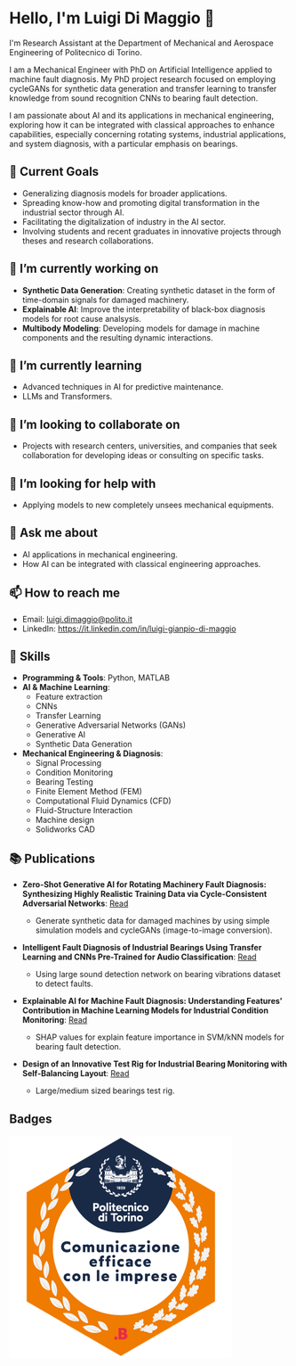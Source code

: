 # Hello, I'm Luigi Di Maggio 👋

I'm Research Assistant at the Department of Mechanical and Aerospace Engineering of Politecnico di Torino.

I am a Mechanical Engineer with PhD on Artificial Intelligence applied to machine fault diagnosis. My PhD project research focused on employing cycleGANs for synthetic data generation and transfer learning to transfer knowledge from sound recognition CNNs to bearing fault detection. 

I am passionate about AI and its applications in mechanical engineering, exploring how it can be integrated with classical approaches to enhance capabilities, especially concerning rotating systems, industrial applications, and system diagnosis, with a particular emphasis on bearings.

## 🚀 Current Goals

- Generalizing diagnosis models for broader applications.
- Spreading know-how and promoting digital transformation in the industrial sector through AI.
- Facilitating the digitalization of industry in the AI sector.
- Involving students and recent graduates in innovative projects through theses and research collaborations.

## 🔭 I’m currently working on

- **Synthetic Data Generation**: Creating synthetic dataset in the form of time-domain signals for damaged machinery.
- **Explainable AI**: Improve the interpretability of black-box diagnosis models for root cause analsysis.
- **Multibody Modeling**: Developing models for damage in machine components and the resulting dynamic interactions.

## 🌱 I’m currently learning

- Advanced techniques in AI for predictive maintenance.
- LLMs and Transformers.

## 👯 I’m looking to collaborate on

- Projects with research centers, universities, and companies that seek collaboration for developing ideas or consulting on specific tasks.

## 🤔 I’m looking for help with

- Applying models to new completely unsees mechanical equipments.

## 💬 Ask me about

- AI applications in mechanical engineering.
- How AI can be integrated with classical engineering approaches.

## 📫 How to reach me

- Email: luigi.dimaggio@polito.it
- LinkedIn: https://it.linkedin.com/in/luigi-gianpio-di-maggio

## 💼 Skills

- **Programming & Tools**: Python, MATLAB
- **AI & Machine Learning**:
  - Feature extraction
  - CNNs
  - Transfer Learning
  - Generative Adversarial Networks (GANs)
  - Generative AI
  - Synthetic Data Generation
- **Mechanical Engineering & Diagnosis**:
  - Signal Processing
  - Condition Monitoring
  - Bearing Testing
  - Finite Element Method (FEM)
  - Computational Fluid Dynamics (CFD)
  - Fluid-Structure Interaction
  - Machine design
  - Solidworks CAD

## 📚 Publications

- **Zero-Shot Generative AI for Rotating Machinery Fault Diagnosis: Synthesizing Highly Realistic Training Data via Cycle-Consistent Adversarial Networks**: [Read](https://www.mdpi.com/2076-3417/13/22/12458)
  - Generate synthetic data for damaged machines by using simple simulation models and cycleGANs (image-to-image conversion).

- **Intelligent Fault Diagnosis of Industrial Bearings Using Transfer Learning and CNNs Pre-Trained for Audio Classification**: [Read](https://www.mdpi.com/1424-8220/23/1/211)
  - Using large sound detection network on bearing vibrations dataset to detect faults.

- **Explainable AI for Machine Fault Diagnosis: Understanding Features’ Contribution in Machine Learning Models for Industrial Condition Monitoring**: [Read](https://www.mdpi.com/2076-3417/13/4/2038)
  - SHAP values for explain feature importance in SVM/kNN models for bearing fault detection.
 
- **Design of an Innovative Test Rig for Industrial Bearing Monitoring with Self-Balancing Layout**: [Read](https://www.mdpi.com/2075-1702/10/1/54)
  - Large/medium sized bearings test rig.
 
## Badges

![Effective communication with enterpresises](assertion-WP-Wu7ftSYm8b0RV8MVjAQ.png)
